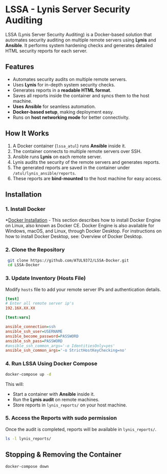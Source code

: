 # LSSA - Lynis Server Security Auditing

LSSA (Lynis Server Security Auditing) is a Docker-based solution that automates security auditing on multiple remote servers using **Lynis** and **Ansible**. It performs system hardening checks and generates detailed HTML security reports for each server.

## Features
- Automates security audits on multiple remote servers.
- Uses **Lynis** for in-depth system security checks.
- Generates reports in a **readable HTML format**.
- Saves all reports inside the container and syncs them to the host machine.
- **Uses Ansible** for seamless automation.
- **Docker-based setup**, making deployment easy.
- Runs on **host networking mode** for better connectivity.

## How It Works
1. A Docker container (`lssa_atul`) runs **Ansible** inside it.
2. The container connects to multiple remote servers over SSH.
3. Ansible runs **Lynis** on each remote server.
4. Lynis audits the security of the remote servers and generates reports.
5. The generated reports are saved in the container under `/atul/lynis_ansible/reports`.
6. These reports are **bind-mounted** to the host machine for easy access.

## Installation
### 1. Install Docker
*[Docker Installation](https://docs.docker.com/engine/install/) -
This section describes how to install Docker Engine on Linux, also known as Docker CE. Docker Engine is also available for Windows, macOS, and Linux, through Docker Desktop. For instructions on how to install Docker Desktop, see: Overview of Docker Desktop.


### 2. Clone the Repository
```bash
 git clone https://github.com/ATUL9372/LSSA-Docker.git
 cd LSSA-Docker
```

### 3. Update Inventory (Hosts File)
Modify `hosts` file to add your remote server IPs and authentication details.

```ini
[test]
# Enter all remote server ip's
192.16X.XX.XX

[test:vars]

ansible_connection=ssh
ansible_ssh_user=USERNAME
ansible_become_password=PASSWORD
ansible_ssh_pass=PASSWORD
#ansible_ssh_common_args='-o IdentitiesOnly=yes'
ansible_ssh_common_args='-o StrictHostKeyChecking=no'
```

### 4. Run LSSA Using Docker Compose
```bash
docker-compose up -d
```

This will:
- Start a container with **Ansible** inside it.
- Run the **Lynis audit** on remote machines.
- Store reports in `lynis_reports/` on your host machine.

### 5. Access the Reports with sudo permission
Once the audit is completed, reports will be available in `lynis_reports/`.
```bash
ls -l lynis_reports/
```

## Stopping & Removing the Container
```bash
docker-compose down
```
